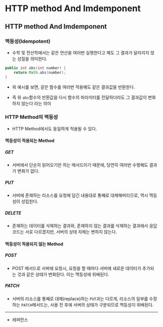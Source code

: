 # HTTP method And Imdemponent

## HTTP method And Imdemponent

### 멱등성(Idempotent)

- 수학 및 전산학에서는 같은 연산을 여러번 실행한다고 해도 그 결과가 달라지지 않는 성질을 의미한다.

```java
public int abs(int number) {
    return Math.abs(number);
}
```

- 위 예시를 보면, 같은 함수를 여러번 적용해도 같은 결과값을 반환한다.

- 즉 위 `abs`함수의 반환값을 다시 함수의 파라미터를 전달하더라도 그 결과값이 변화하지 않는다 라는 의미

### HTTP Method의 멱등성

- HTTP Method에서도 동일하게 적용될 수 있다.

#### 멱등성이 적용되는 Method

##### GET

- 서버에서 단순히 읽어오기만 하는 메서드이기 때문에, 당연히 여러번 수행해도 결과가 변화가 없다.

##### PUT

- 서버에 존재하는 리소스를 요청에 담긴 내용대로 통째로 대체해버리므로, 역시 멱등성이 성립한다.

##### DELETE

- 존재하는 데이터를 삭제하는 결과와, 존재하지 않는 결과를 삭제하는 결과에서 응답 코드는 서로 다르겠지만, 서버의 상태 자체는 변하지 않는다.

#### 멱등성이 적용되지 않는 Method

##### POST

- POST 메서드로 서버에 요청시, 요청을 할 때마다 서버에 새로운 데이터가 추가되는 것과 같은 상태가 변화된다. 이는 멱등성에 위배된다.

##### PATCH

- 서버의 리소스를 통째로 대체(replace)하는 `PUT`과는 다르게, 리소스의 일부를 수정하는 `PATCH`메서드는, 사용 전 후에 서버의 상태가 구분되므로 멱등성이 위배된다.

--- 

- 레퍼런스

> 
